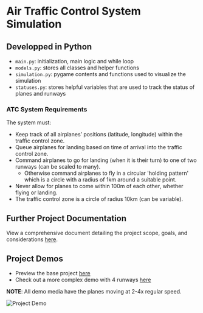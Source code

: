# Air Traffic Control System Simulation
 ## Developped in Python

- `main.py`: initialization, main logic and while loop
- `models.py`: stores all classes and helper functions
- `simulation.py`: pygame contents and functions used to visualize the simulation
- `statuses.py`: stores helpful variables that are used to track the status of planes and runways

### ATC System Requirements
The system must:
- Keep track of all airplanes’ positions (latitude, longitude) within the traffic control zone.
- Queue airplanes for landing based on time of arrival into the traffic control zone.
- Command airplanes to go for landing (when it is their turn) to one of two runways (can be scaled to many).
  - Otherwise command airplanes to fly in a circular 'holding pattern' which is a circle with a radius of 1km around a suitable point.
- Never allow for planes to come within 100m of each other, whether
flying or landing.
- The traffic control zone is a circle of radius 10km (can be variable).

## Further Project Documentation
View a comprehensive document detailing the project scope, goals, and considerations [here](Air_Traffic_Control_System_Documentation.pdf).

## Project Demos
- Preview the base project [here](https://youtube.com/shorts/Q8XtgZZPKBc) 
- Check out a more complex demo with 4 runways [here](https://youtube.com/shorts/lfpIuY2W5os)

__NOTE__: All demo media have the planes moving at 2-4x regular speed.

![Project Demo](demo.GIF)

